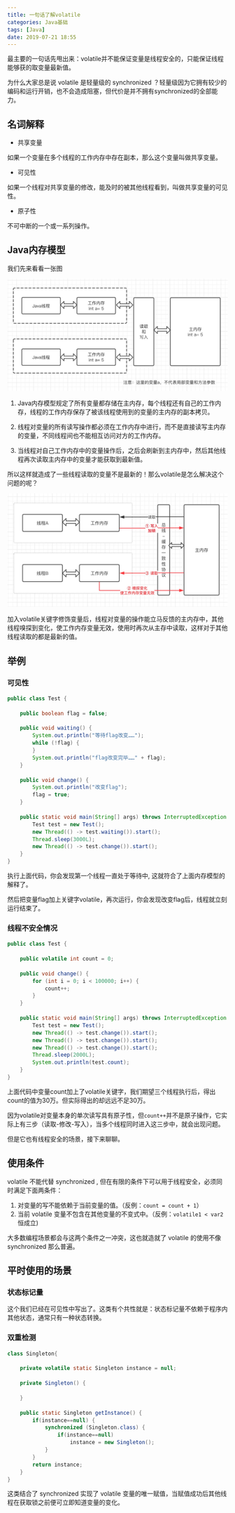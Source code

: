 ```yaml
---
title: 一句话了解volatile
categories: Java基础
tags: [Java]
date: 2019-07-21 18:55
---
```


最主要的一句话先甩出来：volatile并不能保证变量是线程安全的，只能保证线程能够获的取变量最新值。

<!--more-->

为什么大家总是说 volatile 是轻量级的 synchronized ？轻量级因为它拥有较少的编码和运行开销，也不会造成阻塞，但代价是并不拥有synchronized的全部能力。

## 名词解释

- 共享变量

如果一个变量在多个线程的工作内存中存在副本，那么这个变量叫做共享变量。

- 可见性

如果一个线程对共享变量的修改，能及时的被其他线程看到，叫做共享变量的可见性。

- 原子性

不可中断的一个或一系列操作。

## Java内存模型

我们先来看看一张图

![主内存与工作内存关系](images/主内存工作内存.jpg)

1. Java内存模型规定了所有变量都存储在主内存，每个线程还有自己的工作内存，线程的工作内存保存了被该线程使用到的变量的主内存的副本拷贝。

2. 线程对变量的所有读写操作都必须在工作内存中进行，而不是直接读写主内存的变量，不同线程间也不能相互访问对方的工作内存。

3. 当线程对自己工作内存中的变量操作后，之后会刷新到主内存中，然后其他线程再次读取主内存中的变量才能获取到最新值。

所以这样就造成了一些线程读取的变量不是最新的！那么volatile是怎么解决这个问题的呢？

![加关键字后](images/加关键字后.jpg)

加入volatile关键字修饰变量后，线程对变量的操作能立马反馈的主内存中，其他线程嗅探到变化，使工作内存变量无效，使用时再次从主存中读取，这样对于其他线程读取的都是最新的值。

## 举例

### 可见性

```java
public class Test {

    public boolean flag = false;

    public void waiting() {
        System.out.println("等待flag改变……");
        while (!flag) {
        }
        System.out.println("flag改变完毕……" + flag);
    }
    
    public void change() {
        System.out.println("改变flag");
        flag = true;
    }

    public static void main(String[] args) throws InterruptedException {
        Test test = new Test();
        new Thread(() -> test.waiting()).start();
        Thread.sleep(3000L);
        new Thread(() -> test.change()).start();
    }
}
```

执行上面代码，你会发现第一个线程一直处于等待中, 这就符合了上面内存模型的解释了。

然后把变量flag加上关键字volatile，再次运行，你会发现改变flag后，线程就立刻运行结束了。

### 线程不安全情况

```java
public class Test {

    public volatile int count = 0;

    public void change() {
        for (int i = 0; i < 100000; i++) {
            count++;
        }
    }

    public static void main(String[] args) throws InterruptedException {
        Test test = new Test();
        new Thread(() -> test.change()).start();
        new Thread(() -> test.change()).start();
        new Thread(() -> test.change()).start();
        Thread.sleep(2000L);
        System.out.println(test.count);
    }
}
```
上面代码中变量count加上了volatile关键字，我们期望三个线程执行后，得出count的值为30万。但实际得出的却远远不足30万。

因为volatile对变量本身的单次读写具有原子性，但`count++`并不是原子操作，它实际上有三步（读取-修改-写入），当多个线程同时进入这三步中，就会出现问题。

但是它也有线程安全的场景，接下来聊聊。

## 使用条件

volatile 不能代替 synchronized , 但在有限的条件下可以用于线程安全，必须同时满足下面两条件：

1. 对变量的写不能依赖于当前变量的值。（反例：`count = count + 1`）
2. 当前 volatile 变量不包含在其他变量的不变式中。（反例：`volatile1 < var2`恒成立)

大多数编程场景都会与这两个条件之一冲突，这也就造就了 volatile 的使用不像 synchronized 那么普遍。


## 平时使用的场景

### 状态标记量

这个我们已经在可见性中写出了。这类有个共性就是：状态标记量不依赖于程序内其他状态，通常只有一种状态转换。

### 双重检测

```java
class Singleton{
    
    private volatile static Singleton instance = null;
     
    private Singleton() {
         
    }
     
    public static Singleton getInstance() {
        if(instance==null) {
            synchronized (Singleton.class) {
                if(instance==null)
                    instance = new Singleton();
            }
        }
        return instance;
    }
}
```
这类结合了 synchronized 实现了 volatile 变量的唯一赋值，当赋值成功后其他线程在获取锁之前便可立即知道变量的变化。